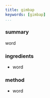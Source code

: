 ```yaml
---
title: gimbap
keywords: [gimbap]
...
```


### summary
word

### ingredients
- word

### method
- word
